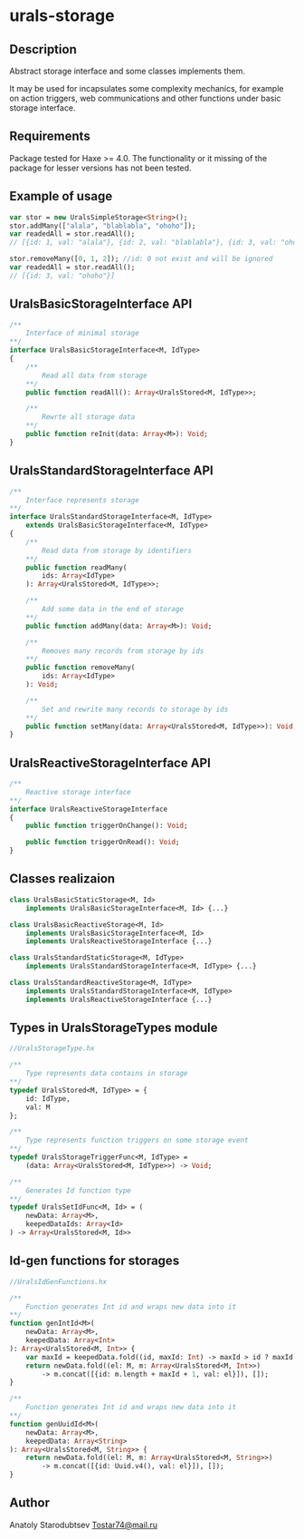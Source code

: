 # urals-storage


## Description
Abstract storage interface and some classes implements them.

It may be used for incapsulates some complexity mechanics, for example on action 
triggers, web communications and other functions under basic storage interface.


## Requirements
Package tested for Haxe >= 4.0.
The functionality or it missing of the package for lesser versions has not been tested.


## Example of usage
```haxe
var stor = new UralsSimpleStorage<String>();
stor.addMany(["alala", "blablabla", "ohoho"]);
var readedAll = stor.readAll();
// [{id: 1, val: "alala"}, {id: 2, val: "blablabla"}, {id: 3, val: "ohoho"}]

stor.removeMany([0, 1, 2]); //id: 0 not exist and will be ignored
var readedAll = stor.readAll();
// [{id: 3, val: "ohoho"}]
```


## UralsBasicStorageInterface API
```haxe
/**
    Interface of minimal storage
**/
interface UralsBasicStorageInterface<M, IdType>
{
    /**
        Read all data from storage
    **/
    public function readAll(): Array<UralsStored<M, IdType>>;

    /**
        Rewrte all storage data
    **/
    public function reInit(data: Array<M>): Void;
}
```


## UralsStandardStorageInterface API
```haxe
/**
    Interface represents storage
**/
interface UralsStandardStorageInterface<M, IdType> 
    extends UralsBasicStorageInterface<M, IdType>
{
    /**
        Read data from storage by identifiers
    **/
    public function readMany(
        ids: Array<IdType>
    ): Array<UralsStored<M, IdType>>;

    /**
        Add some data in the end of storage
    **/
    public function addMany(data: Array<M>): Void;

    /**
        Removes many records from storage by ids
    **/
    public function removeMany(
        ids: Array<IdType>
    ): Void;

    /**
        Set and rewrite many records to storage by ids
    **/
    public function setMany(data: Array<UralsStored<M, IdType>>): Void;
}
```


## UralsReactiveStorageInterface API
```haxe
/**
    Reactive storage interface
**/
interface UralsReactiveStorageInterface 
{
    public function triggerOnChange(): Void;

    public function triggerOnRead(): Void;
}
```


## Classes realizaion
```haxe
class UralsBasicStaticStorage<M, Id> 
    implements UralsBasicStorageInterface<M, Id> {...}

class UralsBasicReactiveStorage<M, Id> 
    implements UralsBasicStorageInterface<M, Id>
    implements UralsReactiveStorageInterface {...}

class UralsStandardStaticStorage<M, IdType> 
    implements UralsStandardStorageInterface<M, IdType> {...}

class UralsStandardReactiveStorage<M, IdType> 
    implements UralsStandardStorageInterface<M, IdType> 
    implements UralsReactiveStorageInterface {...}

```


## Types in UralsStorageTypes module
```haxe
//UralsStorageType.hx

/**
    Type represents data contains in storage
**/
typedef UralsStored<M, IdType> = {
    id: IdType,
    val: M
};

/**
    Type represents function triggers on some storage event
**/
typedef UralsStorageTriggerFunc<M, IdType> = 
    (data: Array<UralsStored<M, IdType>>) -> Void;

/**
    Generates Id function type
**/
typedef UralsSetIdFunc<M, Id> = (
    newData: Array<M>, 
    keepedDataIds: Array<Id>
) -> Array<UralsStored<M, Id>>
```

## Id-gen functions for storages
```haxe
//UralsIdGenFunctions.hx

/**
    Function generates Int id and wraps new data into it
**/
function genIntId<M>(
    newData: Array<M>, 
    keepedData: Array<Int>
): Array<UralsStored<M, Int>> {
    var maxId = keepedData.fold((id, maxId: Int) -> maxId > id ? maxId : id, 0);
    return newData.fold((el: M, m: Array<UralsStored<M, Int>>) 
        -> m.concat([{id: m.length + maxId + 1, val: el}]), []);
}

/**
    Function generates Int id and wraps new data into it
**/
function genUuidId<M>(
    newData: Array<M>, 
    keepedData: Array<String>
): Array<UralsStored<M, String>> {
    return newData.fold((el: M, m: Array<UralsStored<M, String>>) 
        -> m.concat([{id: Uuid.v4(), val: el}]), []);
}
```


## Author
Anatoly Starodubtsev
Tostar74@mail.ru